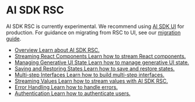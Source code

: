 # AI SDK RSC

AI SDK RSC is currently experimental. We recommend using [AI SDK
UI](ai-sdk-ui/overview.md) for production. For guidance on migrating from
RSC to UI, see our [migration guide](ai-sdk-rsc/migrating-to-ui.md).

- [Overview Learn about AI SDK RSC.](ai-sdk-rsc/overview.md)
- [Streaming React Components Learn how to stream React components.](ai-sdk-rsc/streaming-react-components.md)
- [Managing Generative UI State Learn how to manage generative UI state.](ai-sdk-rsc/generative-ui-state.md)
- [Saving and Restoring States Learn how to save and restore states.](ai-sdk-rsc/saving-and-restoring-states.md)
- [Multi-step Interfaces Learn how to build multi-step interfaces.](ai-sdk-rsc/multistep-interfaces.md)
- [Streaming Values Learn how to stream values with AI SDK RSC.](ai-sdk-rsc/streaming-values.md)
- [Error Handling Learn how to handle errors.](ai-sdk-rsc/error-handling.md)
- [Authentication Learn how to authenticate users.](ai-sdk-rsc/authentication.md)

